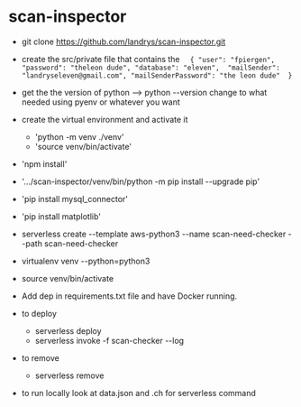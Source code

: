 # scan-inspector

- git clone https://github.com/landrys/scan-inspector.git
- create the src/private file that contains the
       ```	
       {
  	"user": "fpiergen",
  	"password": "theleon dude",
  	"database": "eleven", 
  	"mailSender": "landryseleven@gmail.com",
  	"mailSenderPassword": "the leon dude" 
       }
       ```
       	
- get the the version of python --> python --version change to what needed using pyenv or whatever you want
- create the virtual environment and activate it
	- 'python -m venv ./venv'
	- 'source venv/bin/activate'
- 'npm install'
- '.../scan-inspector/venv/bin/python -m pip install --upgrade pip'
- 'pip install mysql_connector'
- 'pip install matplotlib'



- serverless create --template aws-python3  --name scan-need-checker  --path scan-need-checker
- virtualenv venv --python=python3
- source venv/bin/activate
- Add dep in requirements.txt file and have Docker running.

- to deploy
  - serverless deploy
  - serverless invoke -f scan-checker --log
- to remove
  - serverless remove
- to run locally look at data.json and .ch for serverless command
